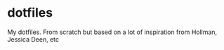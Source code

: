 # dotfiles
My dotfiles. From scratch but based on a lot of inspiration from Hollman, Jessica Deen, etc
